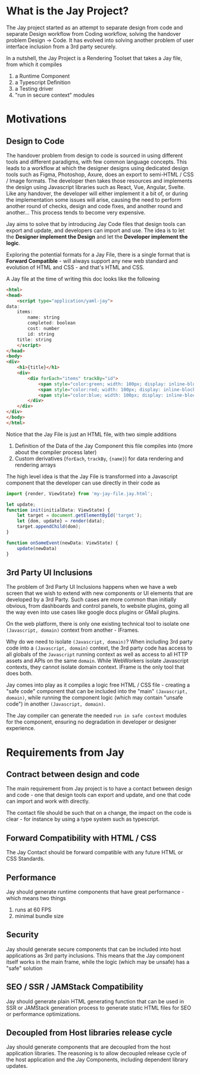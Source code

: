 What is the Jay Project?
==

The Jay project started as an attempt to separate design from code and separate Design workflow 
from Coding workflow, solving the handover problem Design -> Code. It has evolved into solving 
another problem of user interface inclusion from a 3rd party securely.
  
In a nutshell, the Jay Project is a Rendering Toolset that takes a Jay file, from which it compiles
1. a Runtime Component
2. a Typescript Definition
3. a Testing driver
4. "run in secure context" modules



Motivations
==

Design to Code
-

The handover problem from design to code is sourced in using different tools and different paradigms,
with few common language concepts. This leads to a workflow at which the designer designs using 
dedicated design tools such as Figma, Photoshop, Axure, does an export to semi-HTML / CSS / Image formats.
The developer then takes those resources and implements the design using Javascript libraries such as 
React, Vue, Angular, Svelte. Like any handover, the developer will either implement it a bit of, or during 
the implementation some issues will arise, causing the need to perform another round of checks, design and 
code fixes, and another round and another... This process tends to become very expensive.

Jay aims to solve that by introducing Jay Code files that design tools can export and update, and developers 
can import and use. The idea is to let the **Designer implement the Design** and let the 
**Developer implement the logic**.

Exploring the potential formats for a Jay File, there is a single format that is **Forward Compatible** - 
will always support any new web standard and evolution of HTML and CSS - and that's HTML and CSS.

A Jay file at the time of writing this doc looks like the following

```html
<html>
<head>
    <script type="application/yaml-jay">
data:
    items:
        name: string
        completed: boolean
        cost: number
        id: string
    title: string
    </script>
</head>
<body>
<div>
    <h1>{title}</h1>
    <div>
        <div forEach="items" trackBy="id">
            <span style="color:green; width: 100px; display: inline-block;">{name}</span>
            <span style="color:red; width: 100px; display: inline-block;">{completed}</span>
            <span style="color:blue; width: 100px; display: inline-block;">{cost}</span>
        </div>
    </div>
</div>
</body>
</html>
```

Notice that the Jay File is just an HTML file, with two simple additions
1. Definition of the Data of the Jay Component this file compiles into (more about the compiler process later)
1. Custom derivatives (`forEach`, `trackBy`, `{name}`) for data rendering and rendering arrays

The high level idea is that the Jay File is transformed into a Javascript component that the developer can use 
directly in their code as

```typescript
import {render, ViewState} from 'my-jay-file.jay.html';

let update;
function init(initialData: ViewState) {
    let target = document.getElementById('target');
    let {dom, update} = render(data);
    target.appendChild(dom);
}

function onSomeEvent(newData: ViewState) {
    update(newData)
}
```

3rd Party UI Inclusions
--

The problem of 3rd Party UI Inclusions happens when we have a web screen that we wish to extend with 
new components or UI elements that are developed by a 3rd Party. Such cases are more common than initially obvious,
from dashboards and control panels, to website plugins, going all the way even into use cases like google docs 
plugins or GMail plugins.

On the web platform, there is only one existing technical tool to isolate one `(Javascript, domain)` context from
another - IFrames.

Why do we need to isolate `(Javascript, domain)`? When including 3rd party code into a `(Javascript, domain)` context,
the 3rd party code has access to all globals of the `Javascript` running context as well as access to all
HTTP assets and APIs on the same `domain`. While WebWorkers isolate Javascript contexts, they cannot isolate domain context. IFrame is the only tool that does both.

Jay comes into play as it compiles a logic free HTML / CSS file - creating a "safe code" component that can be 
included into the "main" `(Javascript, domain)`, while running the component logic (which may contain "unsafe code")
in another `(Javascript, domain)`.

The Jay compiler can generate the needed `run in safe context` modules for the component, ensuring no degradation 
in developer or designer experience.


Requirements from Jay
==

Contract between design and code
---

The main requirement from Jay project is to have a contact between design and code - one that design tools can export
and update, and one that code can import and work with directly. 

The contact file should be such that on a change, the impact on the code is clear - for instance by using a type
system such as typescript.

Forward Compatibility with HTML / CSS
---

The Jay Contact should be forward compatible with any future HTML or CSS Standards.

Performance
--

Jay should generate runtime components that have great performance - which means two things 
1. runs at 60 FPS
1. minimal bundle size

Security
--

Jay should generate secure components that can be included into host applications as 3rd party inclusions. 
This means that the Jay component itself works in the main frame, while the logic (which may be unsafe) has
a "safe" solution

SEO / SSR / JAMStack Compatibility
--

Jay should generate plain HTML generating function that can be used in SSR or JAMStack generation process to 
generate static HTML files for SEO or performance optimizations.

Decoupled from Host libraries release cycle
--
                                  
Jay should generate components that are decoupled from the host application libraries. The reasoning is to 
allow decoupled release cycle of the host application and the Jay Components, including dependent library updates.
